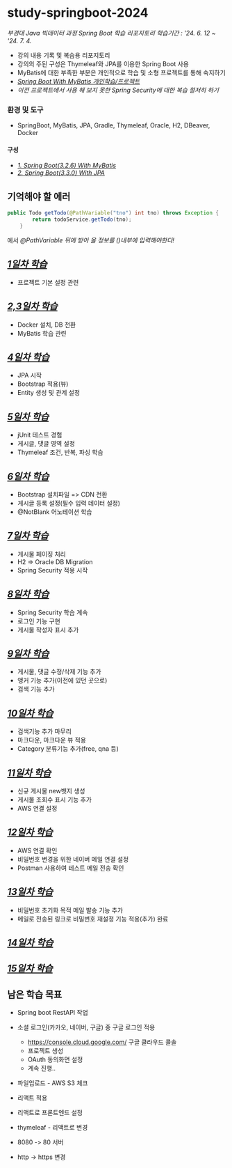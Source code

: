 # study-springboot-2024
_부경대 Java 빅데이터 과정 Spring Boot 학습 리포지토리_
_학습기간 : '24. 6. 12 ~ '24. 7. 4._

- 강의 내용 기록 및 복습용 리포지토리
- 강의의 주된 구성은 Thymeleaf와 JPA를 이용한 Spring Boot 사용
- MyBatis에 대한 부족한 부분은 개인적으로 학습 및 소형 프로젝트를 통해 숙지하기
- _[Spring Boot With MyBatis 개인학습/프로젝트](https://github.com/Koeyh/practice-SpringBoot)_
- _이전 프로젝트에서 사용 해 보지 못한 Spring Security에 대한 복습 철저히 하기_

### 환경 및 도구
- SpringBoot, MyBatis, JPA, Gradle, Thymeleaf, Oracle, H2, DBeaver, Docker

#### 구성
- _[1. Spring Boot(3.2.6) With MyBatis](https://github.com/Koeyh/study-springboot-2024/tree/main/spring02)_
- _[2. Spring Boot(3.3.0) With JPA](https://github.com/Koeyh/study-springboot-2024/tree/main/spring03/backboard)_

## 기억해야 할 에러
```java
public Todo getTodo(@PathVariable("tno") int tno) throws Exception {
        return todoService.getTodo(tno);
    }
```
에서 _@PathVariable 뒤에 받아 올 정보를 ()내부에 입력해야한다!_

## ***[1일차 학습](https://github.com/Koeyh/study-springboot-2024/blob/main/Day01.md)***
- 프로젝트 기본 설정 관련

## ***[2,3일차 학습](https://github.com/Koeyh/study-springboot-2024/blob/main/Day0203.md)***
- Docker 설치, DB 전환
- MyBatis 학습 관련

## ***[4일차 학습](https://github.com/Koeyh/study-springboot-2024/blob/main/Day04.md)***
- JPA 시작
- Bootstrap 적용(뷰)
- Entity 생성 및 관계 설정
  
## ***[5일차 학습](https://github.com/Koeyh/study-springboot-2024/blob/main/Day05.md)***
- jUnit 테스트 경험
- 게시글, 댓글 영역 설정
- Thymeleaf 조건, 반복, 파싱 학습
  
## ***[6일차 학습](https://github.com/Koeyh/study-springboot-2024/blob/main/Day06.md)***
- Bootstrap 설치파일 => CDN 전환
- 게시글 등록 설정(필수 입력 데이터 설정)
- @NotBlank 어노테이션 학습

## ***[7일차 학습](https://github.com/Koeyh/study-springboot-2024/blob/main/Day07.md)***
- 게시물 페이징 처리
- H2 => Oracle DB Migration
- Spring Security 적용 시작

## ***[8일차 학습](https://github.com/Koeyh/study-springboot-2024/blob/main/Day08.md)***
- Spring Security 학습 계속
- 로그인 기능 구현
- 게시물 작성자 표시 추가

## ***[9일차 학습](https://github.com/Koeyh/study-springboot-2024/blob/main/Day09.md)***
- 게시물, 댓글 수정/삭제 기능 추가
- 앵커 기능 추가(이전에 있던 곳으로)
- 검색 기능 추가

## ***[10일차 학습](https://github.com/Koeyh/study-springboot-2024/blob/main/Day10.md)***
- 검색기능 추가 마무리
- 마크다운, 마크다운 뷰 적용
- Category 분류기능 추가(free, qna 등)

## ***[11일차 학습](https://github.com/Koeyh/study-springboot-2024/blob/main/Day11.md)***
- 신규 게시물 new뱃지 생성
- 게시물 조회수 표시 기능 추가
- AWS 연결 설정

## ***[12일차 학습](https://github.com/Koeyh/study-springboot-2024/blob/main/Day12.md)***
- AWS 연결 확인
- 비밀번호 변경을 위한 네이버 메일 연결 설정
- Postman 사용하여 테스트 메일 전송 확인

## ***[13일차 학습](https://github.com/Koeyh/study-springboot-2024/blob/main/Day13.md)***
- 비밀번호 초기화 목적 메일 발송 기능 추가
- 메일로 전송된 링크로 비밀번호 재설정 기능 적용(추가) 완료

## ***[14일차 학습](https://github.com/Koeyh/study-springboot-2024/blob/main/Day14.md)***

## ***[15일차 학습](https://github.com/Koeyh/study-springboot-2024/blob/main/Day15.md)***



## 남은 학습 목표

- Spring boot RestAPI 작업

- 소셜 로그인(카카오, 네이버, 구글) 중 구글 로그인 적용
    - https://console.cloud.google.com/ 구글 클라우드 콜솔
    - 프로젝트 생성
    - OAuth 동의화면 설정
    - 계속 진행..
- 파일업로드 - AWS S3 체크


- 리액트 적용
- 리액트로 프론트엔드 설정
- thymeleaf - 리액트로 변경

- 8080 -> 80 서버
- http -> https 변경	
